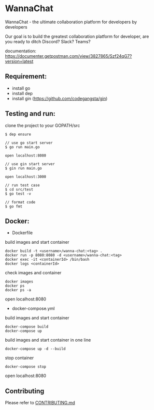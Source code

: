 # WannaChat

WannaChat - the ultimate collaboration platform for developers by developers

Our goal is to build the greatest collaboration platform for developer, are you ready to ditch Discord? Slack? Teams?

documentation: https://documenter.getpostman.com/view/3827865/Szf24qG7?version=latest

## Requirement:
 - install go
 - install dep
 - install gin (https://github.com/codegangsta/gin)

## Testing and run:

clone the project to your GOPATH/src

```
$ dep ensure

// use go start server
$ go run main.go

open localhost:8080

// use gin start server
$ gin run main.go

open localhost:3000

// run test case
$ cd src/test
$ go test -v

// format code
$ go fmt
```

## Docker:

- Dockerfile

build images and start container
```
docker build -t <username>/wanna-chat:<tag> .
docker run -p 8080:8080 -d <username>/wanna-chat:<tag>
docker exec -it <containerId> /bin/bash
docker logs <containerId>
```

check images and container
```
docker images
docker ps
docker ps -a
```

open localhost:8080

- docker-compose.yml

build images and start container
```
docker-compose build
docker-compose up
```
build images and start container in one line
```
docker-compose up -d --build
```

stop container
```
docker-compose stop
```

open localhost:8080

## Contributing

Please refer to [CONTRIBUTING.md](https://github.com/yeukfei02/WannaChat/blob/master/CONTRIBUTING.md)
